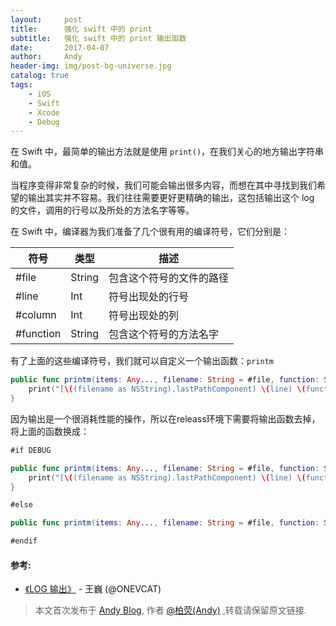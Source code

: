 ```yaml
---
layout:     post
title:      强化 swift 中的 print
subtitle:   强化 swift 中的 print 输出函数
date:       2017-04-07
author:     Andy
header-img: img/post-bg-universe.jpg
catalog: true
tags:
    - iOS
    - Swift
    - Xcode
    - Debug
---
```


在 Swift 中，最简单的输出方法就是使用 `print()`，在我们关心的地方输出字符串和值。

当程序变得非常复杂的时候，我们可能会输出很多内容，而想在其中寻找到我们希望的输出其实并不容易。我们往往需要更好更精确的输出，这包括输出这个 log 的文件，调用的行号以及所处的方法名字等等。

在 Swift 中，编译器为我们准备了几个很有用的编译符号，它们分别是：

<table><thead>
<tr>
<th>符号</th>
<th>类型</th>
<th>描述</th>
</tr>
</thead><tbody>
<tr>
<td>#file</td>
<td>String</td>
<td>包含这个符号的文件的路径</td>
</tr>
<tr>
<td>#line</td>
<td>Int</td>
<td>符号出现处的行号</td>
</tr>
<tr>
<td>#column</td>
<td>Int</td>
<td>符号出现处的列</td>
</tr>
<tr>
<td>#function</td>
<td>String</td>
<td>包含这个符号的方法名字</td>
</tr>
</tbody></table>


有了上面的这些编译符号，我们就可以自定义一个输出函数：`printm`

```swift
public func printm(items: Any..., filename: String = #file, function: String = #function, line: Int = #line) {
    print("[\((filename as NSString).lastPathComponent) \(line) \(function)]\n",items)
}
```

因为输出是一个很消耗性能的操作，所以在releass环境下需要将输出函数去掉，将上面的函数换成：

```swift
#if DEBUG

public func printm(items: Any..., filename: String = #file, function: String = #function, line: Int = #line) {
    print("[\((filename as NSString).lastPathComponent) \(line) \(function)]\n",items)
}

#else

public func printm(items: Any..., filename: String = #file, function: String = #function, line: Int = #line) { }

#endif
```

#### 参考:

- [《LOG 输出》](http://swifter.tips/log/) - 王巍 (@ONEVCAT)


> 本文首次发布于 [Andy Blog](http://Andy.github.io), 作者 [@柏荧(Andy)](http://github.com/Andy) ,转载请保留原文链接.